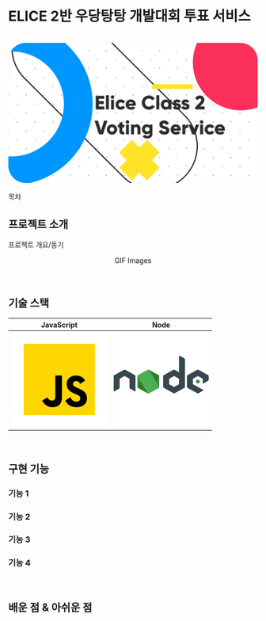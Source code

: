 # ELICE 2반 우당탕탕 개발대회 투표 서비스

<p align="center">
  <br>
  <img src="/images/background.png">
  <br>
</p>

목차

## 프로젝트 소개

<p align="justify">
프로젝트 개요/동기
</p>

<p align="center">
GIF Images
</p>

<br>

## 기술 스택

| JavaScript |  Node   |
| :--------: | :-----: |
|   ![js]    | ![node] |

<br>

## 구현 기능

### 기능 1

### 기능 2

### 기능 3

### 기능 4

<br>

## 배운 점 & 아쉬운 점

<p align="justify">

</p>

<br>

<!-- Stack Icon Refernces -->

[js]: /images/stacks/javascript.svg
[node]: /images/stacks/node.svg

